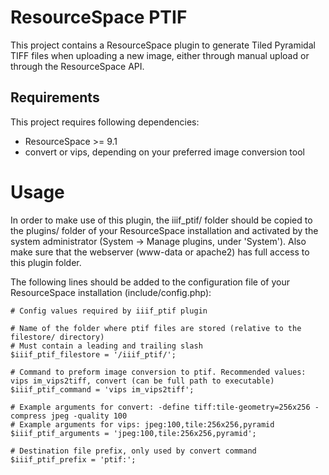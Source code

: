 # ResourceSpace PTIF

This project contains a ResourceSpace plugin to generate Tiled Pyramidal TIFF files when uploading a new image, either through manual upload or through the ResourceSpace API.

## Requirements

This project requires following dependencies:
* ResourceSpace >= 9.1
* convert or vips, depending on your preferred image conversion tool

# Usage

In order to make use of this plugin, the iiif_ptif/ folder should be copied to the plugins/ folder of your ResourceSpace installation and activated by the system administrator (System -> Manage plugins, under 'System'). Also make sure that the webserver (www-data or apache2) has full access to this plugin folder.

The following lines should be added to the configuration file of your ResourceSpace installation (include/config.php):

```
# Config values required by iiif_ptif plugin

# Name of the folder where ptif files are stored (relative to the filestore/ directory)
# Must contain a leading and trailing slash
$iiif_ptif_filestore = '/iiif_ptif/';

# Command to preform image conversion to ptif. Recommended values: vips im_vips2tiff, convert (can be full path to executable)
$iiif_ptif_command = 'vips im_vips2tiff';

# Example arguments for convert: -define tiff:tile-geometry=256x256 -compress jpeg -quality 100
# Example arguments for vips: jpeg:100,tile:256x256,pyramid
$iiif_ptif_arguments = 'jpeg:100,tile:256x256,pyramid';

# Destination file prefix, only used by convert command
$iiif_ptif_prefix = 'ptif:';

```
